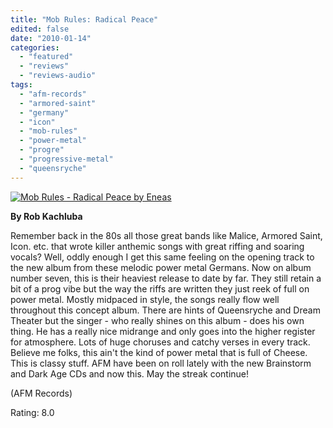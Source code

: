 ```yaml
---
title: "Mob Rules: Radical Peace"
edited: false
date: "2010-01-14"
categories:
  - "featured"
  - "reviews"
  - "reviews-audio"
tags:
  - "afm-records"
  - "armored-saint"
  - "germany"
  - "icon"
  - "mob-rules"
  - "power-metal"
  - "progre"
  - "progressive-metal"
  - "queensryche"
---
```


[![Mob Rules - Radical Peace by Eneas](http://www.hellbound.ca/wp-content/uploads/2010/01/Mob-Rules-Radical-Peace-by-Eneas.jpg "Mob Rules - Radical Peace by Eneas")](http://www.hellbound.ca/wp-content/uploads/2010/01/Mob-Rules-Radical-Peace-by-Eneas.jpg)

**By Rob Kachluba**

Remember back in the 80s all those great bands like Malice, Armored Saint, Icon. etc. that wrote killer anthemic songs with great riffing and soaring vocals? Well, oddly enough I get this same feeling on the opening track to the new album from these melodic power metal Germans. Now on album number seven, this is their heaviest release to date by far. They still retain a bit of a prog vibe but the way the riffs are written they just reek of full on power metal. Mostly midpaced in style, the songs really flow well throughout this concept album. There are hints of Queensryche and Dream Theater but the singer - who really shines on this album - does his own thing. He has a really nice midrange and only goes into the higher register for atmosphere. Lots of huge choruses and catchy verses in every track. Believe me folks, this ain't the kind of power metal that is full of Cheese. This is classy stuff. AFM have been on roll lately with the new Brainstorm and Dark Age CDs and now this. May the streak continue!

(AFM Records)

Rating: 8.0
